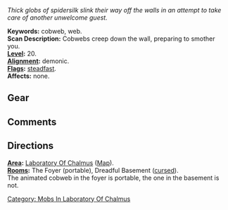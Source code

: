 *Thick globs of spidersilk slink their way off the walls in an attempt
to take care of another unwelcome guest.*

**Keywords:** cobweb, web.  
**Scan Description:** Cobwebs creep down the wall, preparing to smother
you.  
**[Level](Level.md "wikilink"):** 20.  
**[Alignment](Alignment.md "wikilink"):** demonic.  
**[Flags](:Category:_Mob_Types.md "wikilink"):**
[steadfast](Sentinel_Mobs.md "wikilink").  
**Affects:** none.  

## Gear

## Comments

## Directions

**[Area](:Category:_Areas.md "wikilink"):** [ Laboratory Of
Chalmus](:Category:_Laboratory_Of_Chalmus.md "wikilink")
([Map](Laboratory_Of_Chalmus_Map.md "wikilink")).  
**[Rooms](:Category:_Rooms.md "wikilink"):** The Foyer (portable),
Dreadful Basement ([cursed](Cursed_Rooms.md "wikilink")).  
The animated cobweb in the foyer is portable, the one in the basement is
not.  

[Category: Mobs In Laboratory Of
Chalmus](Category:_Mobs_In_Laboratory_Of_Chalmus "wikilink")
